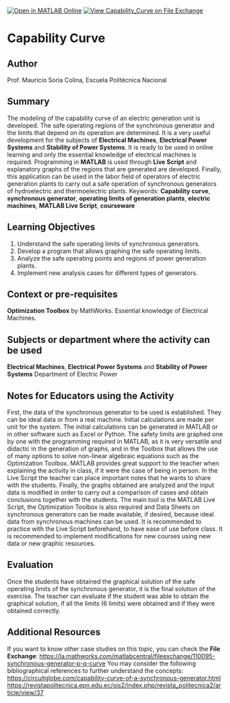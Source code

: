 [![Open in MATLAB Online](https://www.mathworks.com/images/responsive/global/open-in-matlab-online.svg)](https://matlab.mathworks.com/open/github/v1?repo=GitMauroS/Capability_Curve)
[![View Capability_Curve on File Exchange](https://www.mathworks.com/matlabcentral/images/matlab-file-exchange.svg)](https://la.mathworks.com/matlabcentral/fileexchange/170336-capability_curve)

# Capability Curve

## Author
Prof. Mauricio Soria Colina, Escuela Politécnica Nacional

## Summary
The modeling of the capability curve of an electric generation unit is developed. The safe operating regions of the synchronous generator and the limits that depend on its operation are determined.
It is a very useful development for the subjects of **Electrical Machines**, **Electrical Power Systems** and **Stability of Power Systems**. It is ready to be used in online learning and only the essential knowledge of electrical machines is required.
Programming in **MATLAB** is used through **Live Script** and explanatory graphs of the regions that are generated are developed.
Finally, this application can be used in the labor field of operators of electric generation plants to carry out a safe operation of synchronous generators of hydroelectric and thermoelectric plants.
Keywords: **Capability curve**, **synchronous generator**, **operating limits of generation plants**, **electric machines**, **MATLAB Live Script**, **courseware**

## Learning Objectives
1. Understand the safe operating limits of synchronous generators.
2. Develop a program that allows graphing the safe operating limits.
3. Analyze the safe operating points and regions of power generation plants.
4. Implement new analysis cases for different types of generators.

## Context or pre-requisites
**Optimization Toolbox** by MathWorks.
Essential knowledge of Electrical Machines.

## Subjects or department where the activity can be used
**Electrical Machines**, **Electrical Power Systems** and **Stability of Power Systems**
Department of Electric Power

## Notes for Educators using the Activity
First, the data of the synchronous generator to be used is established. They can be ideal data or from a real machine.
Initial calculations are made per unit for the system. The initial calculations can be generated in MATLAB or in other software such as Excel or Python.
The safety limits are graphed one by one with the programming required in MATLAB, as it is very versatile and didactic in the generation of graphs, and in the Toolbox that allows the use of many options to solve non-linear algebraic equations such as the Optimization Toolbox.
MATLAB provides great support to the teacher when explaining the activity in class, if it were the case of being in person. In the Live Script the teacher can place important notes that he wants to share with the students.
Finally, the graphs obtained are analyzed and the input data is modified in order to carry out a comparison of cases and obtain conclusions together with the students.
The main tool is the MATLAB Live Script, the Optimization Toolbox is also required and Data Sheets on synchronous generators can be made available, if desired, because ideal data from synchronous machines can be used.
It is recommended to practice with the Live Script beforehand, to have ease of use before class. It is recommended to implement modifications for new courses using new data or new graphic resources.

## Evaluation
Once the students have obtained the graphical solution of the safe operating limits of the synchronous generator, it is the final solution of the exercise. The teacher can evaluate if the student was able to obtain the graphical solution, if all the limits (6 limits) were obtained and if they were obtained correctly.

## Additional Resources
If you want to know other case studies on this topic, you can check the **File Exchange**:
https://la.mathworks.com/matlabcentral/fileexchange/110095-synchronous-generator-p-q-curve
You may consider the following bibliographical references to further understand the concepts:
https://circuitglobe.com/capability-curve-of-a-synchronous-generator.html
https://revistapolitecnica.epn.edu.ec/ojs2/index.php/revista_politecnica2/article/view/37
